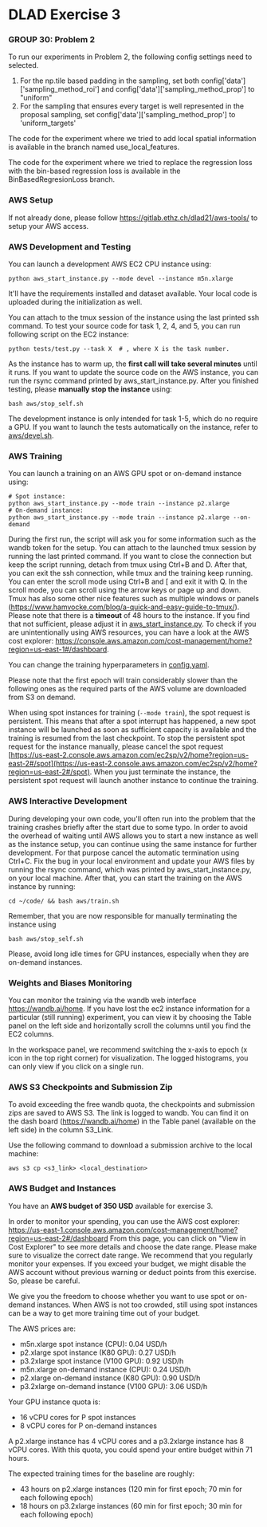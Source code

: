 # DLAD Exercise 3


### GROUP 30: Problem 2

To run our experiments in Problem 2, the following config settings need to selected.
1. For the np.tile based padding in the sampling, set both config['data']['sampling_method_roi'] and config['data']['sampling_method_prop'] to "uniform"
2. For the sampling that ensures every target is well represented in the proposal sampling, set config['data']['sampling_method_prop'] to 'uniform_targets'

The code for the experiment where we tried to add local spatial information is available in the branch named use_local_features.

The code for the experiment where we tried to replace the regression loss with the bin-based regression loss is available in the BinBasedRegresionLoss branch.
### AWS Setup

If not already done, please follow https://gitlab.ethz.ch/dlad21/aws-tools/ to setup your AWS access.

### AWS Development and Testing

You can launch a development AWS EC2 CPU instance using:

```shell script
python aws_start_instance.py --mode devel --instance m5n.xlarge
```

It'll have the requirements installed and dataset available. Your local code is uploaded during the initialization as
well.

You can attach to the tmux session of the instance using the last printed ssh command.
To test your source code for task 1, 2, 4, and 5, you can run following script on the EC2 instance:

```shell script
python tests/test.py --task X  # , where X is the task number.
```

As the instance has to warm up, the **first call will take several minutes** until it runs. If you want to 
update the source code on the AWS instance, you can run the rsync command printed by aws_start_instance.py. After you 
finished testing, please **manually stop the instance** using:

```shell script
bash aws/stop_self.sh
```

The development instance is only intended for task 1-5, which do no require a GPU. 
If you want to launch the tests automatically on the instance, refer to 
[aws/devel.sh](aws/devel.sh).

### AWS Training

You can launch a training on an AWS GPU spot or on-demand instance using:

```shell script
# Spot instance:
python aws_start_instance.py --mode train --instance p2.xlarge
# On-demand instance:
python aws_start_instance.py --mode train --instance p2.xlarge --on-demand
```

During the first run, the script will ask you for some information such as the wandb token for the setup.
You can attach to the launched tmux session by running the last printed command. If you want to close the connection
but keep the script running, detach from tmux using Ctrl+B and D. After that, you can exit the ssh connection, while
tmux and the training keep running. You can enter the scroll mode using Ctrl+B and [ and exit it with Q. 
In the scroll mode, you can scroll using the arrow keys or page up and down. Tmux has also some other nice features
such as multiple windows or panels (https://www.hamvocke.com/blog/a-quick-and-easy-guide-to-tmux/). Please note
that there is a **timeout** of 48 hours to the instance. If you find that not sufficient, please adjust it
in [aws_start_instance.py](aws_start_instance.py). To check if you are unintentionally using AWS resources, you can
have a look at the AWS cost explorer: https://console.aws.amazon.com/cost-management/home?region=us-east-1#/dashboard.

You can change the training hyperparameters in [config.yaml](config.yaml). 

Please note that the first epoch will train considerably slower than the following ones as the required parts of the
AWS volume are downloaded from S3 on demand.

When using spot instances for training (`--mode train`), the spot request is persistent. This means that after a spot interrupt has happened,
a new spot instance will be launched as soon as sufficient capacity is available and the training is resumed from
the last checkpoint. To stop the persistent spot request for the instance manually, please cancel the spot request
[https://us-east-2.console.aws.amazon.com/ec2sp/v2/home?region=us-east-2#/spot](https://us-east-2.console.aws.amazon.com/ec2sp/v2/home?region=us-east-2#/spot).
When you just terminate the instance, the persistent spot request will launch another instance to continue the training.

### AWS Interactive Development

During developing your own code, you'll often run into the problem that the training crashes briefly after the start due
to some typo. In order to avoid the overhead of waiting until AWS allows you to start a new instance as well as the
instance setup, you can continue using the same instance for further development. For that purpose cancel the automatic
termination using Ctrl+C. Fix the bug in your local environment and update your AWS files by running the rsync command, 
which was printed by aws_start_instance.py, on your local machine. After that, you can start the training on the AWS 
instance by running:
```shell script
cd ~/code/ && bash aws/train.sh
```

Remember, that you are now responsible for manually terminating the instance using 

```bash aws/stop_self.sh```

Please, avoid long idle times for GPU instances, especially when they are on-demand instances.

### Weights and Biases Monitoring

You can monitor the training via the wandb web interface https://wandb.ai/home. If you have lost the ec2 instance 
information for a particular (still running) experiment, you can view it by choosing the 
Table panel on the left side and horizontally scroll the columns until you find the EC2 columns.

In the workspace panel, we recommend switching the x-axis to epoch (x icon in the top right corner) for
visualization.
The logged histograms, you can only view if you click on a single run.

### AWS S3 Checkpoints and Submission Zip

To avoid exceeding the free wandb quota, the checkpoints and submission zips are saved to AWS S3. The link is logged
to wandb. You can find it on the dash board (https://wandb.ai/home) in the Table panel (available on the left side)
in the column S3_Link. 

Use the following command to download a submission archive to the local machine:

```shell script
aws s3 cp <s3_link> <local_destination>
```

### AWS Budget and Instances

You have an **AWS budget of 350 USD** available for exercise 3.

In order to monitor your spending, you can use the AWS cost explorer:
https://us-east-1.console.aws.amazon.com/cost-management/home?region=us-east-2#/dashboard
From this page, you can click on "View in Cost Explorer" to see more details and choose
the date range. Please make sure to visualize the correct date range. We recommend that
you regularly monitor your expenses. If you exceed your budget, we might disable the AWS
account without previous warning or deduct points from this exercise. So, please be careful.

We give you the freedom to choose whether you want to use spot or on-demand instances.
When AWS is not too crowded, still using spot instances can be a way to get more training
time out of your budget.

The AWS prices are:

* m5n.xlarge spot instance (CPU): 0.04 USD/h
* p2.xlarge spot instance (K80 GPU): 0.27 USD/h
* p3.2xlarge spot instance (V100 GPU): 0.92 USD/h
* m5n.xlarge on-demand instance (CPU): 0.24 USD/h
* p2.xlarge on-demand instance (K80 GPU): 0.90 USD/h
* p3.2xlarge on-demand instance (V100 GPU): 3.06 USD/h

Your GPU instance quota is:

* 16 vCPU cores for P spot instances 
* 8 vCPU cores for P on-demand instances

A p2.xlarge instance has 4 vCPU cores and a p3.2xlarge instance has 8 vCPU cores.
With this quota, you could spend your entire budget within 71 hours.
 
The expected training times for the baseline are roughly:

* 43 hours on p2.xlarge instances (120 min for first epoch; 70 min for each following epoch)
* 18 hours on p3.2xlarge instances (60 min for first epoch; 30 min for each following epoch)